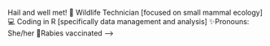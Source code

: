 Hail and well met! 
🐾 Wildlife Technician [focused on small mammal ecology] 
💻 Coding in R [specifically data management and analysis]
✨Pronouns: She/her
🦇Rabies vaccinated
-->
